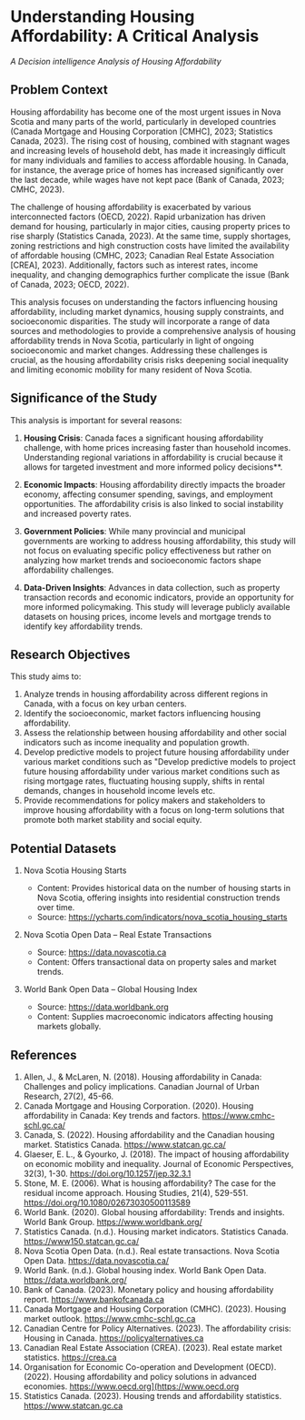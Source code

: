 # Understanding Housing Affordability: A Critical Analysis
*A Decision intelligence Analysis of Housing Affordability*

## Problem Context
Housing affordability has become one of the most urgent issues in Nova Scotia and many parts of the world, particularly in developed countries (Canada Mortgage and Housing Corporation [CMHC], 2023; Statistics Canada, 2023). The rising cost of housing, combined with stagnant wages and increasing levels of household debt, has made it increasingly difficult for many individuals and families to access affordable housing. In Canada, for instance, the average price of homes has increased significantly over the last decade, while wages have not kept pace (Bank of Canada, 2023; CMHC, 2023).  

The challenge of housing affordability is exacerbated by various interconnected factors (OECD, 2022). Rapid urbanization has driven demand for housing, particularly in major cities, causing property prices to rise sharply (Statistics Canada, 2023). At the same time, supply shortages, zoning restrictions and high construction costs have limited the availability of affordable housing (CMHC, 2023; Canadian Real Estate Association [CREA], 2023). Additionally, factors such as interest rates, income inequality, and changing demographics further complicate the issue (Bank of Canada, 2023; OECD, 2022).  

This analysis focuses on understanding the factors influencing housing affordability, including market dynamics, housing supply constraints, and socioeconomic disparities. The study will incorporate a range of data sources and methodologies to provide a comprehensive analysis of housing affordability trends in Nova Scotia, particularly in light of ongoing socioeconomic and market changes. Addressing these challenges is crucial, as the housing affordability crisis risks deepening social inequality and limiting economic mobility for many resident of Nova Scotia.

## Significance of the Study
This analysis is important for several reasons:  
1. **Housing Crisis**: Canada faces a significant housing affordability challenge, with home prices increasing faster than household incomes. Understanding regional variations in affordability is crucial because it allows for targeted investment and more informed policy decisions**.  

2. **Economic Impacts**: Housing affordability directly impacts the broader economy, affecting consumer spending, savings, and employment opportunities. The affordability crisis is also linked to social instability and increased poverty rates.  

3. **Government Policies**: While many provincial and municipal governments are working to address housing affordability, this study will not focus on evaluating specific policy effectiveness but rather on analyzing how market trends and socioeconomic factors shape affordability challenges.  

4. **Data-Driven Insights**: Advances in data collection, such as property transaction records and economic indicators, provide an opportunity for more informed policymaking. This study will leverage publicly available datasets on housing prices, income levels and mortgage trends to identify key affordability trends.  

## Research Objectives
This study aims to:
1.	Analyze trends in housing affordability across different regions in Canada, with a focus on key urban centers.
2.	Identify the socioeconomic, market factors influencing housing affordability.
3.	Assess the relationship between housing affordability and other social indicators such as income inequality and population growth.
4.	Develop predictive models to project future housing affordability under various market conditions such as "Develop predictive models to project future housing affordability under various market conditions such as rising mortgage rates, fluctuating housing supply, shifts in rental demands, changes in household income levels etc. 
5.	Provide recommendations for policy makers and stakeholders to improve housing affordability with a focus on long-term solutions that promote both market stability and social equity.

## Potential Datasets

1.	Nova Scotia Housing Starts
    - Content: Provides historical data on the number of housing starts in Nova Scotia, offering insights into residential construction trends over time.
    - Source: https://ycharts.com/indicators/nova_scotia_housing_starts
      
3.	Nova Scotia Open Data – Real Estate Transactions
    - Source: https://data.novascotia.ca
    - Content: Offers transactional data on property sales and market trends.
      
4.  World Bank Open Data – Global Housing Index
    - Source: https://data.worldbank.org
    - Content: Supplies macroeconomic indicators affecting housing markets globally.

## References
1.	Allen, J., & McLaren, N. (2018). Housing affordability in Canada: Challenges and policy implications. Canadian Journal of Urban Research, 27(2), 45-66.
2.	Canada Mortgage and Housing Corporation. (2020). Housing affordability in Canada: Key trends and factors. https://www.cmhc-schl.gc.ca/
3.	Canada, S. (2022). Housing affordability and the Canadian housing market. Statistics Canada. https://www.statcan.gc.ca/
4.	Glaeser, E. L., & Gyourko, J. (2018). The impact of housing affordability on economic mobility and inequality. Journal of Economic Perspectives, 32(3), 1-30. https://doi.org/10.1257/jep.32.3.1
5.	Stone, M. E. (2006). What is housing affordability? The case for the residual income approach. Housing Studies, 21(4), 529-551. https://doi.org/10.1080/02673030500113589
6.	World Bank. (2020). Global housing affordability: Trends and insights. World Bank Group. https://www.worldbank.org/
7.	Statistics Canada. (n.d.). Housing market indicators. Statistics Canada. https://www150.statcan.gc.ca/
8.	Nova Scotia Open Data. (n.d.). Real estate transactions. Nova Scotia Open Data. https://data.novascotia.ca/
9.	World Bank. (n.d.). Global housing index. World Bank Open Data. https://data.worldbank.org/
10.	Bank of Canada. (2023). Monetary policy and housing affordability report. https://www.bankofcanada.ca
11.	Canada Mortgage and Housing Corporation (CMHC). (2023). Housing market outlook. https://www.cmhc-schl.gc.ca
12.	Canadian Centre for Policy Alternatives. (2023). The affordability crisis: Housing in Canada. https://policyalternatives.ca
13.	Canadian Real Estate Association (CREA). (2023). Real estate market statistics. https://crea.ca
14.	Organisation for Economic Co-operation and Development (OECD). (2022). Housing affordability and policy solutions in advanced economies. https://www.oecd.org](https://www.oecd.org
15.	Statistics Canada. (2023). Housing trends and affordability statistics. https://www.statcan.gc.ca

